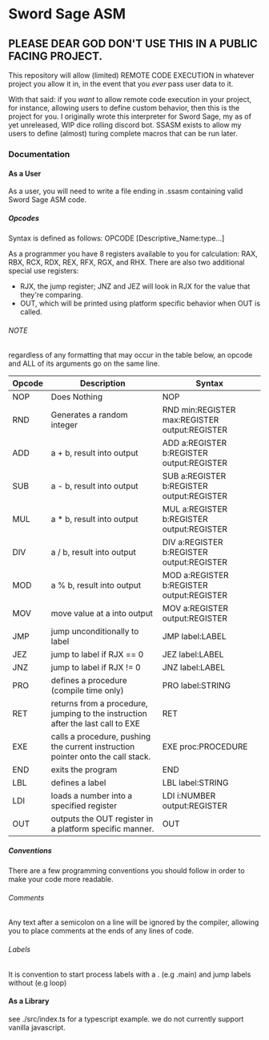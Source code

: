 # Sword Sage ASM

## PLEASE DEAR GOD DON'T USE THIS IN A PUBLIC FACING PROJECT.

This repository will allow (limited) REMOTE CODE EXECUTION in whatever project you allow it in, in the event that you *ever* pass user data to it.

With that said: if you *want* to allow remote code execution in your project, for instance, allowing users to define custom behavior, then this is the project for you.
I originally wrote this interpreter for Sword Sage, my as of yet unreleased, WIP dice rolling discord bot. SSASM exists to allow my users to define (almost) turing complete macros that can be run later.

### Documentation

#### As a User

As a user, you will need to write a file ending in .ssasm containing valid Sword Sage ASM code.

##### Opcodes

Syntax is defined as follows:
OPCODE [Descriptive_Name:type...]

As a programmer you have 8 registers available to you for calculation: RAX, RBX, RCX, RDX, REX, RFX, RGX, and RHX.
There are also two additional special use registers:

* RJX, the jump register; JNZ and JEZ will look in RJX for the value that they're comparing.
* OUT, which will be printed using platform specific behavior when OUT is called.

###### NOTE

regardless of any formatting that may occur in the table below, an opcode and ALL of its arguments go on the same line.


| Opcode | Description                                                                     | Syntax                                        |
| -------- | --------------------------------------------------------------------------------- | ----------------------------------------------- |
| NOP    | Does Nothing                                                                    | NOP                                           |
| RND    | Generates a random integer                                                      | RND min:REGISTER max:REGISTER output:REGISTER |
| ADD    | a + b, result into output                                                       | ADD a:REGISTER b:REGISTER output:REGISTER     |
| SUB    | a - b, result into output                                                       | SUB a:REGISTER b:REGISTER output:REGISTER     |
| MUL    | a * b, result into output                                                       | MUL a:REGISTER b:REGISTER output:REGISTER     |
| DIV    | a / b, result into output                                                       | DIV a:REGISTER b:REGISTER output:REGISTER     |
| MOD    | a % b, result into output                                                       | MOD a:REGISTER b:REGISTER output:REGISTER     |
| MOV    | move value at a into output                                                     | MOV a:REGISTER output:REGISTER                |
| JMP    | jump unconditionally to label                                                   | JMP label:LABEL                               |
| JEZ    | jump to label if RJX == 0                                                       | JEZ label:LABEL                               |
| JNZ    | jump to label if RJX != 0                                                       | JNZ label:LABEL                               |
| PRO    | defines a procedure (compile time only)                                         | PRO label:STRING                              |
| RET    | returns from a procedure, jumping to the instruction after the last call to EXE | RET                                           |
| EXE    | calls a procedure, pushing the current instruction pointer onto the call stack. | EXE proc:PROCEDURE                            |
| END    | exits the program                                                               | END                                           |
| LBL    | defines a label                                                                 | LBL label:STRING                              |
| LDI    | loads a number into a specified register                                        | LDI i:NUMBER output:REGISTER                  |
| OUT    | outputs the OUT register in a platform specific manner.                         | OUT                                           |

##### Conventions

There are a few programming conventions you should follow in order to make your code more readable.

###### Comments

Any text after a semicolon on a line will be ignored by the compiler, allowing you to place comments at the ends of any lines of code.

###### Labels

It is convention to start process labels with a . (e.g .main) and jump labels without (e.g loop)

#### As a Library
see ./src/index.ts for a typescript example. 
we do not currently support vanilla javascript.
